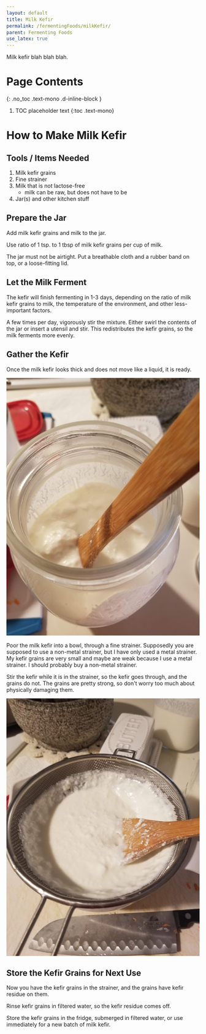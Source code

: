 ```yaml
---
layout: default
title: Milk Kefir
permalink: /fermentingFoods/milkKefir/
parent: Fermenting Foods
use_latex: true
---
```


Milk kefir blah blah blah.

# Page Contents
{: .no_toc .text-mono .d-inline-block }

1. TOC placeholder text
{:toc .text-mono}

# How to Make Milk Kefir

## Tools / Items Needed

1. Milk kefir grains
2. Fine strainer
3. Milk that is not lactose-free
    * milk can be raw, but does not have to be
4. Jar(s) and other kitchen stuff

## Prepare the Jar

Add milk kefir grains and milk to the jar.

Use ratio of 1 tsp. to 1 tbsp of milk kefir grains per cup of milk.

The jar must not be airtight. Put a breathable cloth and a rubber band on top, or a loose-fitting lid.

## Let the Milk Ferment

The kefir will finish fermenting in 1-3 days, depending on the ratio of milk kefir grains to milk, the temperature of the environment, and other less-important factors.

A few times per day, vigorously stir the mixture. Either swirl the contents of the jar or insert a utensil and stir. This redistributes the kefir grains, so the milk ferments more evenly.

## Gather the Kefir

Once the milk kefir looks thick and does not move like a liquid, it is ready.

![milk_kefir_finished](../../assets/images/docs/food/milk_kefir_thick.jpg)

Poor the milk kefir into a bowl, through a fine strainer. Supposedly you are supposed to use a non-metal strainer, but I have only used a metal strainer. My kefir grains are very small and maybe are weak because I use a metal strainer. I should probably buy a non-metal strainer.

Stir the kefir while it is in the strainer, so the kefir goes through, and the grains do not. The grains are pretty strong, so don't worry too much about physically damaging them.

![milk_kefir_in_strainer](../../assets/images/docs/food/milk_kefir_in_strainer.jpg)

## Store the Kefir Grains for Next Use

Now you have the kefir grains in the strainer, and the grains have kefir residue on them.

Rinse kefir grains in filtered water, so the kefir residue comes off.

Store the kefir grains in the fridge, submerged in filtered water, or use immediately for a new batch of milk kefir.

